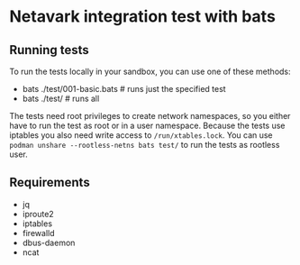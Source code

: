 # Netavark integration test with bats

## Running tests

To run the tests locally in your sandbox, you can use one of these methods:
* bats ./test/001-basic.bats  # runs just the specified test
* bats ./test/                # runs all

The tests need root privileges to create network namespaces, so you either have to run the test as root or in a user namespace. Because the tests use iptables you also need write access to `/run/xtables.lock`. You can use `podman unshare --rootless-netns bats test/` to run the tests as rootless user.

## Requirements
- jq
- iproute2
- iptables
- firewalld
- dbus-daemon
- ncat
